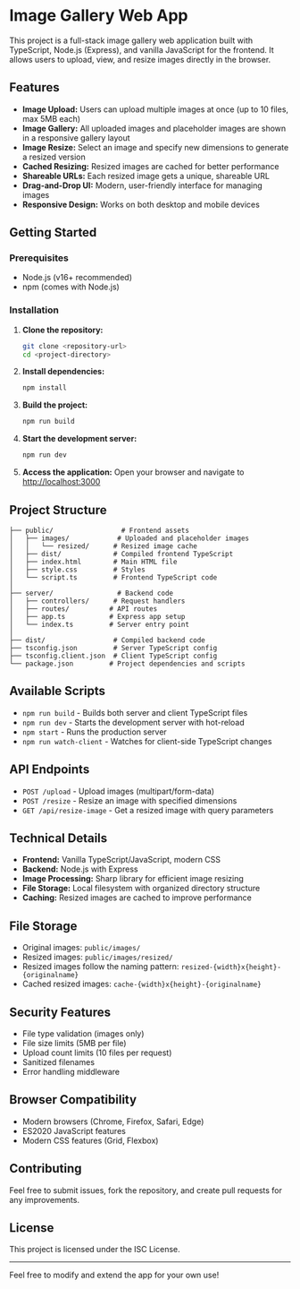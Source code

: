# Image Gallery Web App

This project is a full-stack image gallery web application built with TypeScript, Node.js (Express), and vanilla JavaScript for the frontend. It allows users to upload, view, and resize images directly in the browser.

## Features
- **Image Upload:** Users can upload multiple images at once (up to 10 files, max 5MB each)
- **Image Gallery:** All uploaded images and placeholder images are shown in a responsive gallery layout
- **Image Resize:** Select an image and specify new dimensions to generate a resized version
- **Cached Resizing:** Resized images are cached for better performance
- **Shareable URLs:** Each resized image gets a unique, shareable URL
- **Drag-and-Drop UI:** Modern, user-friendly interface for managing images
- **Responsive Design:** Works on both desktop and mobile devices

## Getting Started

### Prerequisites
- Node.js (v16+ recommended)
- npm (comes with Node.js)

### Installation
1. **Clone the repository:**
   ```sh
   git clone <repository-url>
   cd <project-directory>
   ```

2. **Install dependencies:**
   ```sh
   npm install
   ```

3. **Build the project:**
   ```sh
   npm run build
   ```

4. **Start the development server:**
   ```sh
   npm run dev
   ```

5. **Access the application:**
   Open your browser and navigate to [http://localhost:3000](http://localhost:3000)

## Project Structure
```
├── public/                 # Frontend assets
│   ├── images/            # Uploaded and placeholder images
│   │   └── resized/      # Resized image cache
│   ├── dist/             # Compiled frontend TypeScript
│   ├── index.html        # Main HTML file
│   ├── style.css         # Styles
│   └── script.ts         # Frontend TypeScript code
│
├── server/                # Backend code
│   ├── controllers/      # Request handlers
│   ├── routes/          # API routes
│   ├── app.ts           # Express app setup
│   └── index.ts         # Server entry point
│
├── dist/                 # Compiled backend code
├── tsconfig.json         # Server TypeScript config
├── tsconfig.client.json  # Client TypeScript config
└── package.json         # Project dependencies and scripts
```

## Available Scripts
- `npm run build` - Builds both server and client TypeScript files
- `npm run dev` - Starts the development server with hot-reload
- `npm start` - Runs the production server
- `npm run watch-client` - Watches for client-side TypeScript changes

## API Endpoints
- `POST /upload` - Upload images (multipart/form-data)
- `POST /resize` - Resize an image with specified dimensions
- `GET /api/resize-image` - Get a resized image with query parameters

## Technical Details
- **Frontend:** Vanilla TypeScript/JavaScript, modern CSS
- **Backend:** Node.js with Express
- **Image Processing:** Sharp library for efficient image resizing
- **File Storage:** Local filesystem with organized directory structure
- **Caching:** Resized images are cached to improve performance

## File Storage
- Original images: `public/images/`
- Resized images: `public/images/resized/`
- Resized images follow the naming pattern: `resized-{width}x{height}-{originalname}`
- Cached resized images: `cache-{width}x{height}-{originalname}`

## Security Features
- File type validation (images only)
- File size limits (5MB per file)
- Upload count limits (10 files per request)
- Sanitized filenames
- Error handling middleware

## Browser Compatibility
- Modern browsers (Chrome, Firefox, Safari, Edge)
- ES2020 JavaScript features
- Modern CSS features (Grid, Flexbox)

## Contributing
Feel free to submit issues, fork the repository, and create pull requests for any improvements.

## License
This project is licensed under the ISC License.

---
Feel free to modify and extend the app for your own use! 